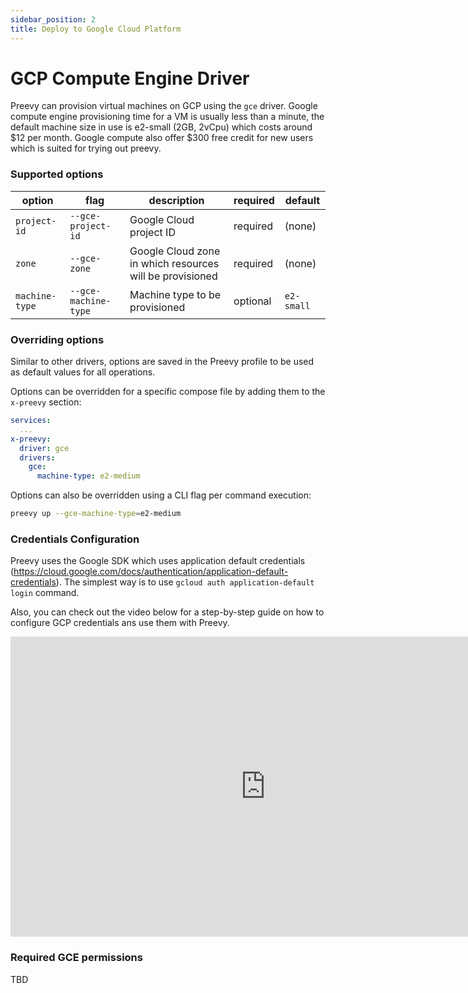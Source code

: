 ```yaml
---
sidebar_position: 2
title: Deploy to Google Cloud Platform
---
```


# GCP Compute Engine Driver

Preevy can provision virtual machines on GCP using the `gce` driver.
Google compute engine provisioning time for a VM is usually less than a minute, the default machine size in use is e2-small (2GB, 2vCpu) which costs around $12 per month.
Google compute also offer $300 free credit for new users which is suited for trying out preevy.

### Supported options

| option | flag | description | required | default |
| ------ | ---- | ----------- | -------- | ------- |
| `project-id` | `--gce-project-id` | Google Cloud project ID | required | (none) |
| `zone` | `--gce-zone` | Google Cloud zone in which resources will be provisioned | required | (none) |
| `machine-type` | `--gce-machine-type` | Machine type to be provisioned | optional | `e2-small` |

### Overriding options

Similar to other drivers, options are saved in the Preevy profile to be used as default values for all operations.

Options can be overridden for a specific compose file by adding them to the `x-preevy` section:

```yaml
services:
  ...
x-preevy:
  driver: gce
  drivers:
    gce:
      machine-type: e2-medium
```

Options can also be overridden using a CLI flag per command execution:

```bash
preevy up --gce-machine-type=e2-medium
```

### Credentials Configuration
Preevy uses the Google SDK which uses application default credentials (https://cloud.google.com/docs/authentication/application-default-credentials).
The simplest way is to use `gcloud auth application-default login` command.

Also, you can check out the video below for a step-by-step guide on how to configure GCP credentials ans use them with Preevy.

<p align="center"><iframe width="816" height="480" src="https://www.youtube.com/embed/T9x15amj_CY?si=PTiopbOCGo5N8xnD" title="YouTube video player" frameborder="0" allow="accelerometer; autoplay; clipboard-write; encrypted-media; gyroscope; picture-in-picture; web-share" allowfullscreen></iframe></p>

### Required GCE permissions

TBD
